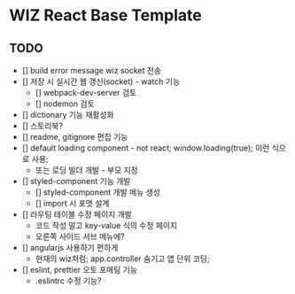 # WIZ React Base Template


## TODO

- [] build error message wiz socket 전송
- [] 저장 시 실시간 웹 갱신(socket) - watch 기능
    - [] webpack-dev-server 검토
    - [] nodemon 검토
- [] dictionary 기능 재활성화
- [] 스토리북?
- [] readme, gitignore 편집 기능
- [] default loading component - not react; window.loading(true); 이런 식으로 사용;
    - 또는 로딩 빌더 개발 - 부모 지정
- [] styled-component 기능 개발
    - [] styled-component 개발 메뉴 생성
    - [] import 시 포맷 설계
- [] 라우팅 테이블 수정 페이지 개발
    - 코드 작성 말고 key-value 식의 수정 페이지
    - 오른쪽 사이드 서브 메뉴에?
- [] angularjs 사용하기 편하게
    - 현재의 wiz처럼; app.controller 숨기고 앱 단위 코딩;
- [] eslint, prettier 오토 포매팅 기능
    - .eslintrc 수정 기능?
